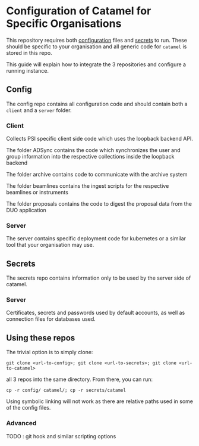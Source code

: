 
# Configuration of Catamel for Specific Organisations

This repository requires both [configuration](https://gitlab.psi.ch/MELANIE/catamel-psiconfig) files and [secrets](https://gitlab.psi.ch/MELANIE/catamel-psisecrets) to run. These should be specific to your organisation and all generic code for `catamel` is stored in this repo.

This guide will explain how to integrate the 3 repositories and configure a running instance.

## Config

The config repo contains all configuration code and should contain both a `client` and a `server` folder.

### Client

Collects PSI specific client side code which uses the loopback backend API.

The folder ADSync contains the code which synchronizes the user and group information into the respective collections inside the loopback backend

The folder archive contains code to communicate with the archive system

The folder beamlines contains the ingest scripts for the respective beamlines or instruments

The folder proposals contains the code to digest the proposal data from the DUO application

### Server

The server contains specific deployment code for kubernetes or a similar tool that your organisation may use.

## Secrets

The secrets repo contains information only to be used by the server side of catamel.

### Server

Certificates, secrets and passwords used by default accounts, as well as connection files for databases used.

## Using these repos

The trivial option is to simply clone:

`git clone <url-to-config>; git clone <url-to-secrets>; git clone <url-to-catamel>`

all 3 repos into the same directory. From there, you can run:

`cp -r config/ catamel/; cp -r secrets/catamel`

Using symbolic linking will not work as there are relative paths used in some of the config files.

### Advanced

TODO : git hook and similar scripting options



